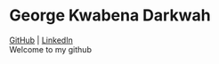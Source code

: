 # George Kwabena Darkwah
[GitHub](https://github.com/gdarkwah) | [LinkedIn](https://www.linkedin.com/in/george-darkwah)  
Welcome to my github

<!--
**gdarkwah/gdarkwah** is a ✨ _special_ ✨ repository because its `README.md` (this file) appears on your GitHub profile.

Here are some ideas to get you started:

- 🔭 I’m currently working on ...
- 🌱 I’m currently learning ...
- 👯 I’m looking to collaborate on ...
- 🤔 I’m looking for help with ...
- 💬 Ask me about ...
- 📫 How to reach me: ...
- 😄 Pronouns: ...
- ⚡ Fun fact: ...
-->
